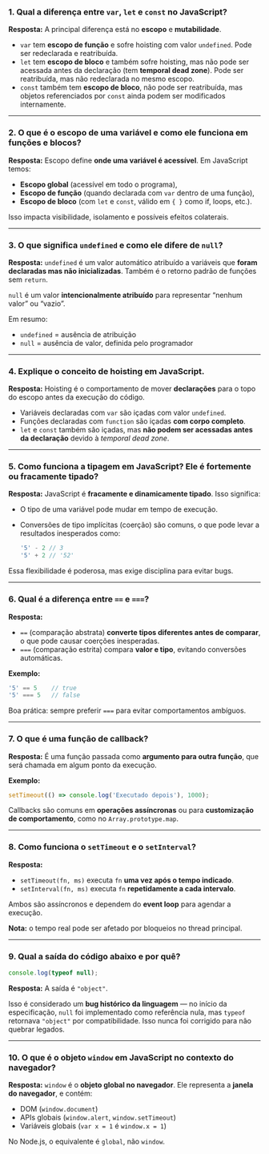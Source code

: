### 1. **Qual a diferença entre `var`, `let` e `const` no JavaScript?**

**Resposta:**
A principal diferença está no **escopo** e **mutabilidade**.

* `var` tem **escopo de função** e sofre hoisting com valor `undefined`. Pode ser redeclarada e reatribuída.
* `let` tem **escopo de bloco** e também sofre hoisting, mas não pode ser acessada antes da declaração (tem **temporal dead zone**). Pode ser reatribuída, mas não redeclarada no mesmo escopo.
* `const` também tem **escopo de bloco**, não pode ser reatribuída, mas objetos referenciados por `const` ainda podem ser modificados internamente.

---

### 2. **O que é o escopo de uma variável e como ele funciona em funções e blocos?**

**Resposta:**
Escopo define **onde uma variável é acessível**. Em JavaScript temos:

* **Escopo global** (acessível em todo o programa),
* **Escopo de função** (quando declarada com `var` dentro de uma função),
* **Escopo de bloco** (com `let` e `const`, válido em `{ }` como if, loops, etc.).

Isso impacta visibilidade, isolamento e possíveis efeitos colaterais.

---

### 3. **O que significa `undefined` e como ele difere de `null`?**

**Resposta:**
`undefined` é um valor automático atribuído a variáveis que **foram declaradas mas não inicializadas**. Também é o retorno padrão de funções sem `return`.

`null` é um valor **intencionalmente atribuído** para representar “nenhum valor” ou “vazio”.

Em resumo:

* `undefined` = ausência de atribuição
* `null` = ausência de valor, definida pelo programador

---

### 4. **Explique o conceito de hoisting em JavaScript.**

**Resposta:**
Hoisting é o comportamento de mover **declarações** para o topo do escopo antes da execução do código.

* Variáveis declaradas com `var` são içadas com valor `undefined`.
* Funções declaradas com `function` são içadas **com corpo completo**.
* `let` e `const` também são içadas, mas **não podem ser acessadas antes da declaração** devido à *temporal dead zone*.

---

### 5. **Como funciona a tipagem em JavaScript? Ele é fortemente ou fracamente tipado?**

**Resposta:**
JavaScript é **fracamente e dinamicamente tipado**. Isso significa:

* O tipo de uma variável pode mudar em tempo de execução.
* Conversões de tipo implícitas (coerção) são comuns, o que pode levar a resultados inesperados como:

  ```js
  '5' - 2 // 3
  '5' + 2 // '52'
  ```

Essa flexibilidade é poderosa, mas exige disciplina para evitar bugs.

---

### 6. **Qual é a diferença entre `==` e `===`?**

**Resposta:**

* `==` (comparação abstrata) **converte tipos diferentes antes de comparar**, o que pode causar coerções inesperadas.
* `===` (comparação estrita) compara **valor e tipo**, evitando conversões automáticas.

**Exemplo:**

```js
'5' == 5    // true
'5' === 5   // false
```

Boa prática: sempre preferir `===` para evitar comportamentos ambíguos.

---

### 7. **O que é uma função de callback?**

**Resposta:**
É uma função passada como **argumento para outra função**, que será chamada em algum ponto da execução.

**Exemplo:**

```js
setTimeout(() => console.log('Executado depois'), 1000);
```

Callbacks são comuns em **operações assíncronas** ou para **customização de comportamento**, como no `Array.prototype.map`.

---

### 8. **Como funciona o `setTimeout` e o `setInterval`?**

**Resposta:**

* `setTimeout(fn, ms)` executa `fn` **uma vez após o tempo indicado**.
* `setInterval(fn, ms)` executa `fn` **repetidamente a cada intervalo**.

Ambos são assíncronos e dependem do **event loop** para agendar a execução.

**Nota:** o tempo real pode ser afetado por bloqueios no thread principal.

---

### 9. **Qual a saída do código abaixo e por quê?**

```js
console.log(typeof null);
```

**Resposta:**
A saída é `"object"`.

Isso é considerado um **bug histórico da linguagem** — no início da especificação, `null` foi implementado como referência nula, mas `typeof` retornava `"object"` por compatibilidade. Isso nunca foi corrigido para não quebrar legados.

---

### 10. **O que é o objeto `window` em JavaScript no contexto do navegador?**

**Resposta:**
`window` é o **objeto global no navegador**. Ele representa a **janela do navegador**, e contém:

* DOM (`window.document`)
* APIs globais (`window.alert`, `window.setTimeout`)
* Variáveis globais (`var x = 1` é `window.x = 1`)

No Node.js, o equivalente é `global`, não `window`.

